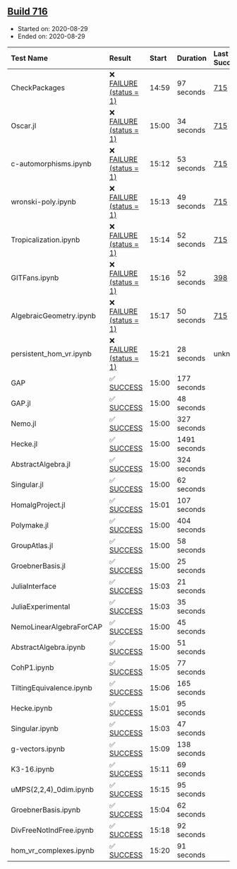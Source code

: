 ## [Build 716](https://oscarci.mathematik.uni-kl.de/job/oscar-stable/716/)

* Started on: 2020-08-29
* Ended on: 2020-08-29

| Test Name    | Result | Start | Duration | Last Success | First Failure |
|:-------------|:-------|:------|:---------|:-------------|:--------------|
| CheckPackages | ❌ [FAILURE (status = 1)](https://oscarci.mathematik.uni-kl.de/job/oscar-stable/716/artifact/logs/build-716/CheckPackages.log) | 14:59 | 97 seconds | [715](https://oscarci.mathematik.uni-kl.de/job/oscar-stable/715/) | [716](https://oscarci.mathematik.uni-kl.de/job/oscar-stable/716/) |
| Oscar.jl | ❌ [FAILURE (status = 1)](https://oscarci.mathematik.uni-kl.de/job/oscar-stable/716/artifact/logs/build-716/Oscar.jl.log) | 15:00 | 34 seconds | [715](https://oscarci.mathematik.uni-kl.de/job/oscar-stable/715/) | [716](https://oscarci.mathematik.uni-kl.de/job/oscar-stable/716/) |
| c-automorphisms.ipynb | ❌ [FAILURE (status = 1)](https://oscarci.mathematik.uni-kl.de/job/oscar-stable/716/artifact/logs/build-716/c-automorphisms.ipynb.log) | 15:12 | 53 seconds | [715](https://oscarci.mathematik.uni-kl.de/job/oscar-stable/715/) | [716](https://oscarci.mathematik.uni-kl.de/job/oscar-stable/716/) |
| wronski-poly.ipynb | ❌ [FAILURE (status = 1)](https://oscarci.mathematik.uni-kl.de/job/oscar-stable/716/artifact/logs/build-716/wronski-poly.ipynb.log) | 15:13 | 49 seconds | [715](https://oscarci.mathematik.uni-kl.de/job/oscar-stable/715/) | [716](https://oscarci.mathematik.uni-kl.de/job/oscar-stable/716/) |
| Tropicalization.ipynb | ❌ [FAILURE (status = 1)](https://oscarci.mathematik.uni-kl.de/job/oscar-stable/716/artifact/logs/build-716/Tropicalization.ipynb.log) | 15:14 | 52 seconds | [715](https://oscarci.mathematik.uni-kl.de/job/oscar-stable/715/) | [716](https://oscarci.mathematik.uni-kl.de/job/oscar-stable/716/) |
| GITFans.ipynb | ❌ [FAILURE (status = 1)](https://oscarci.mathematik.uni-kl.de/job/oscar-stable/716/artifact/logs/build-716/GITFans.ipynb.log) | 15:16 | 52 seconds | [398](https://oscarci.mathematik.uni-kl.de/job/oscar-stable/398/) | [399](https://oscarci.mathematik.uni-kl.de/job/oscar-stable/399/) |
| AlgebraicGeometry.ipynb | ❌ [FAILURE (status = 1)](https://oscarci.mathematik.uni-kl.de/job/oscar-stable/716/artifact/logs/build-716/AlgebraicGeometry.ipynb.log) | 15:17 | 50 seconds | [715](https://oscarci.mathematik.uni-kl.de/job/oscar-stable/715/) | [716](https://oscarci.mathematik.uni-kl.de/job/oscar-stable/716/) |
| persistent_hom_vr.ipynb | ❌ [FAILURE (status = 1)](https://oscarci.mathematik.uni-kl.de/job/oscar-stable/716/artifact/logs/build-716/persistent_hom_vr.ipynb.log) | 15:21 | 28 seconds | unknown | unknown |
| GAP | ✅ [SUCCESS](https://oscarci.mathematik.uni-kl.de/job/oscar-stable/716/artifact/logs/build-716/GAP.log) | 15:00 | 177 seconds |  |  |
| GAP.jl | ✅ [SUCCESS](https://oscarci.mathematik.uni-kl.de/job/oscar-stable/716/artifact/logs/build-716/GAP.jl.log) | 15:00 | 48 seconds |  |  |
| Nemo.jl | ✅ [SUCCESS](https://oscarci.mathematik.uni-kl.de/job/oscar-stable/716/artifact/logs/build-716/Nemo.jl.log) | 15:00 | 327 seconds |  |  |
| Hecke.jl | ✅ [SUCCESS](https://oscarci.mathematik.uni-kl.de/job/oscar-stable/716/artifact/logs/build-716/Hecke.jl.log) | 15:00 | 1491 seconds |  |  |
| AbstractAlgebra.jl | ✅ [SUCCESS](https://oscarci.mathematik.uni-kl.de/job/oscar-stable/716/artifact/logs/build-716/AbstractAlgebra.jl.log) | 15:00 | 324 seconds |  |  |
| Singular.jl | ✅ [SUCCESS](https://oscarci.mathematik.uni-kl.de/job/oscar-stable/716/artifact/logs/build-716/Singular.jl.log) | 15:00 | 62 seconds |  |  |
| HomalgProject.jl | ✅ [SUCCESS](https://oscarci.mathematik.uni-kl.de/job/oscar-stable/716/artifact/logs/build-716/HomalgProject.jl.log) | 15:01 | 107 seconds |  |  |
| Polymake.jl | ✅ [SUCCESS](https://oscarci.mathematik.uni-kl.de/job/oscar-stable/716/artifact/logs/build-716/Polymake.jl.log) | 15:00 | 404 seconds |  |  |
| GroupAtlas.jl | ✅ [SUCCESS](https://oscarci.mathematik.uni-kl.de/job/oscar-stable/716/artifact/logs/build-716/GroupAtlas.jl.log) | 15:00 | 58 seconds |  |  |
| GroebnerBasis.jl | ✅ [SUCCESS](https://oscarci.mathematik.uni-kl.de/job/oscar-stable/716/artifact/logs/build-716/GroebnerBasis.jl.log) | 15:00 | 25 seconds |  |  |
| JuliaInterface | ✅ [SUCCESS](https://oscarci.mathematik.uni-kl.de/job/oscar-stable/716/artifact/logs/build-716/JuliaInterface.log) | 15:03 | 21 seconds |  |  |
| JuliaExperimental | ✅ [SUCCESS](https://oscarci.mathematik.uni-kl.de/job/oscar-stable/716/artifact/logs/build-716/JuliaExperimental.log) | 15:03 | 35 seconds |  |  |
| NemoLinearAlgebraForCAP | ✅ [SUCCESS](https://oscarci.mathematik.uni-kl.de/job/oscar-stable/716/artifact/logs/build-716/NemoLinearAlgebraForCAP.log) | 15:00 | 45 seconds |  |  |
| AbstractAlgebra.ipynb | ✅ [SUCCESS](https://oscarci.mathematik.uni-kl.de/job/oscar-stable/716/artifact/logs/build-716/AbstractAlgebra.ipynb.log) | 15:00 | 51 seconds |  |  |
| CohP1.ipynb | ✅ [SUCCESS](https://oscarci.mathematik.uni-kl.de/job/oscar-stable/716/artifact/logs/build-716/CohP1.ipynb.log) | 15:05 | 77 seconds |  |  |
| TiltingEquivalence.ipynb | ✅ [SUCCESS](https://oscarci.mathematik.uni-kl.de/job/oscar-stable/716/artifact/logs/build-716/TiltingEquivalence.ipynb.log) | 15:06 | 165 seconds |  |  |
| Hecke.ipynb | ✅ [SUCCESS](https://oscarci.mathematik.uni-kl.de/job/oscar-stable/716/artifact/logs/build-716/Hecke.ipynb.log) | 15:01 | 95 seconds |  |  |
| Singular.ipynb | ✅ [SUCCESS](https://oscarci.mathematik.uni-kl.de/job/oscar-stable/716/artifact/logs/build-716/Singular.ipynb.log) | 15:03 | 47 seconds |  |  |
| g-vectors.ipynb | ✅ [SUCCESS](https://oscarci.mathematik.uni-kl.de/job/oscar-stable/716/artifact/logs/build-716/g-vectors.ipynb.log) | 15:09 | 138 seconds |  |  |
| K3-16.ipynb | ✅ [SUCCESS](https://oscarci.mathematik.uni-kl.de/job/oscar-stable/716/artifact/logs/build-716/K3-16.ipynb.log) | 15:11 | 69 seconds |  |  |
| uMPS(2,2,4)_0dim.ipynb | ✅ [SUCCESS](https://oscarci.mathematik.uni-kl.de/job/oscar-stable/716/artifact/logs/build-716/uMPS-2-2-4-_0dim.ipynb.log) | 15:15 | 95 seconds |  |  |
| GroebnerBasis.ipynb | ✅ [SUCCESS](https://oscarci.mathematik.uni-kl.de/job/oscar-stable/716/artifact/logs/build-716/GroebnerBasis.ipynb.log) | 15:04 | 62 seconds |  |  |
| DivFreeNotIndFree.ipynb | ✅ [SUCCESS](https://oscarci.mathematik.uni-kl.de/job/oscar-stable/716/artifact/logs/build-716/DivFreeNotIndFree.ipynb.log) | 15:18 | 92 seconds |  |  |
| hom_vr_complexes.ipynb | ✅ [SUCCESS](https://oscarci.mathematik.uni-kl.de/job/oscar-stable/716/artifact/logs/build-716/hom_vr_complexes.ipynb.log) | 15:20 | 91 seconds |  |  |
